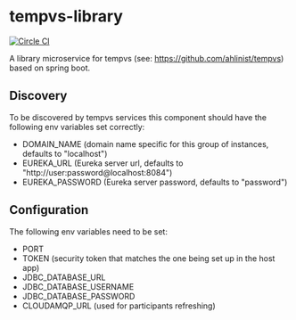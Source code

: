 # tempvs-library
[![Circle CI](https://circleci.com/gh/ahlinist/tempvs-library/tree/master.svg?&style=shield)](https://circleci.com/gh/ahlinist/tempvs-library/tree/master)

A library microservice for tempvs (see: https://github.com/ahlinist/tempvs) based on spring boot.

## Discovery
To be discovered by tempvs services this component should have the following env variables set correctly:
 * DOMAIN_NAME (domain name specific for this group of instances, defaults to "localhost")
 * EUREKA_URL (Eureka server url, defaults to "http://user:password@localhost:8084")
 * EUREKA_PASSWORD (Eureka server password, defaults to "password")

## Configuration

The following env variables need to be set:
 * PORT
 * TOKEN (security token that matches the one being set up in the host app)
 * JDBC_DATABASE_URL
 * JDBC_DATABASE_USERNAME
 * JDBC_DATABASE_PASSWORD
 * CLOUDAMQP_URL (used for participants refreshing)
